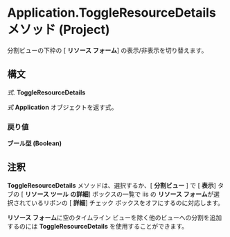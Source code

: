 
# Application.ToggleResourceDetails メソッド (Project)

分割ビューの下枠の [ **リソース フォーム**] の表示/非表示を切り替えます。


## 構文

 _式_. **ToggleResourceDetails**

 _式_ **Application** オブジェクトを返す式。


### 戻り値

 **ブール型 (Boolean)**


## 注釈

 **ToggleResourceDetails** メソッドは、選択するか、[ **分割ビュー** ] で [ **表示**] タブの [ **リソース ツール** **の詳細**] ボックスの一覧で iis の **リソース フォーム**が選択されているリボンの [ **詳細**] チェック ボックスをオフにするのに対応します。

 **リソース フォーム**に空のタイムライン ビューを除く他のビューへの分割を追加するのには **ToggleResourceDetails** を使用することができます。

